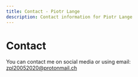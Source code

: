 ```yaml
---
title: Contact - Piotr Lange
description: Contact information for Piotr Lange
---
```


# Contact

You can contact me on social media or using email: [zpl20052020@protonmail.ch](mailto:zpl20052020@protonmail.ch)